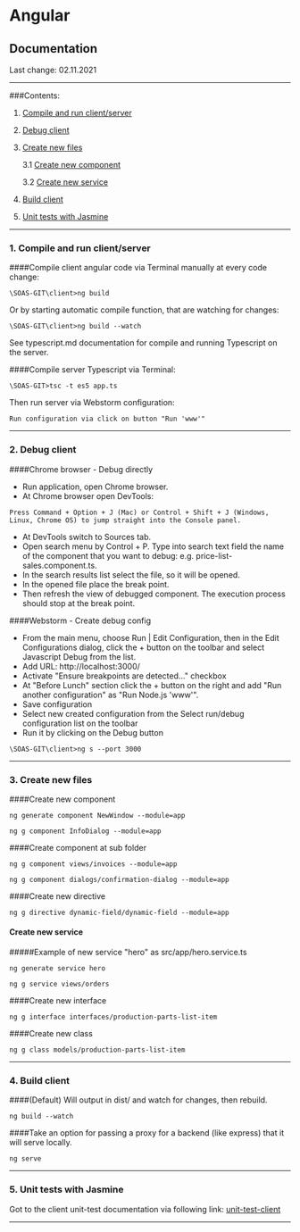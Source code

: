 # Angular

## Documentation

Last change: 02.11.2021
___

###Contents:

1. [Compile and run client/server](#anchortwo)
2. [Debug client](#anchorone)
3. [Create new files](#anchorthree)

     3.1 [Create new component](#anchorcomponent)

     3.2 [Create new service](#anchorservice)

4. [Build client](#anchorfour)
5. [Unit tests with Jasmine](#anchorfive)

---

### <a id="anchortwo" /> 1. Compile and run client/server

####Compile client angular code via Terminal manually at every code change:

```
\SOAS-GIT\client>ng build
```

Or by starting automatic compile function, that are watching for changes:

```
\SOAS-GIT\client>ng build --watch
```

See typescript.md documentation for compile and running Typescript on the server.


####Compile server Typescript via Terminal:

```
\SOAS-GIT>tsc -t es5 app.ts
```

Then run server via Webstorm configuration:

```
Run configuration via click on button "Run 'www'"
```

___

### <a id="anchorone" /> 2. Debug client

####Chrome browser - Debug directly

* Run application, open Chrome browser.
* At Chrome browser open DevTools:
```
Press Command + Option + J (Mac) or Control + Shift + J (Windows, Linux, Chrome OS) to jump straight into the Console panel.
```
* At DevTools switch to Sources tab.
* Open search menu by Control + P.
  Type into search text field the name of the component
  that you want to debug: e.g. price-list-sales.component.ts.
* In the search results list select the file, so it will be opened.
* In the opened file place the break point.
* Then refresh the view of debugged component. The execution process should stop at the break point.

####Webstorm - Create debug config

* From the main menu, choose Run | Edit Configuration, 
then in the Edit Configurations dialog, 
click the + button on the toolbar and select Javascript Debug from the list. 
* Add URL: http://localhost:3000/
* Activate "Ensure breakpoints are detected..." checkbox
* At "Before Lunch" section click the + button on the right and add "Run another configuration" as "Run Node.js 'www'".
* Save configuration
* Select new created configuration from the Select run/debug configuration list on the toolbar 
* Run it by clicking on the Debug button

```
\SOAS-GIT\client>ng s --port 3000
```

---

### <a id="anchorthree" /> 3. Create new files

####Create new component

```
ng generate component NewWindow --module=app
```

```
ng g component InfoDialog --module=app 
```

####Create component at sub folder
```
ng g component views/invoices --module=app
```
```
ng g component dialogs/confirmation-dialog --module=app
```

####Create new directive
```
ng g directive dynamic-field/dynamic-field --module=app
```

#### <a id="anchorservice" /> Create new service

#####Example of new service "hero" as src/app/hero.service.ts
```
ng generate service hero
```
```
ng g service views/orders
```

####Create new interface
```
ng g interface interfaces/production-parts-list-item
```

####Create new class
```
ng g class models/production-parts-list-item
```

---

###  <a id="anchorfour" /> 4. Build client

####(Default) Will output in dist/ and watch for changes, then rebuild.
```
ng build --watch 
```

####Take an option for passing a proxy for a backend (like express) that it will serve locally.
```
ng serve 
```

---

### <a id="anchorfive" /> 5. Unit tests with Jasmine

Got to the client unit-test documentation via following link: [unit-test-client]

---

[unit-test-client]: .\test\unit-test-client.md

